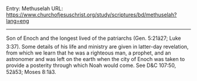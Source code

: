 Entry: Methuselah
URL: https://www.churchofjesuschrist.org/study/scriptures/bd/methuselah?lang=eng

---

Son of Enoch and the longest lived of the patriarchs (Gen. 5:21â27; Luke 3:37). Some details of his life and ministry are given in latter-day revelation, from which we learn that he was a righteous man, a prophet, and an astronomer and was left on the earth when the city of Enoch was taken to provide a posterity through which Noah would come. See D&C 107:50, 52â53; Moses 8:1â3.
